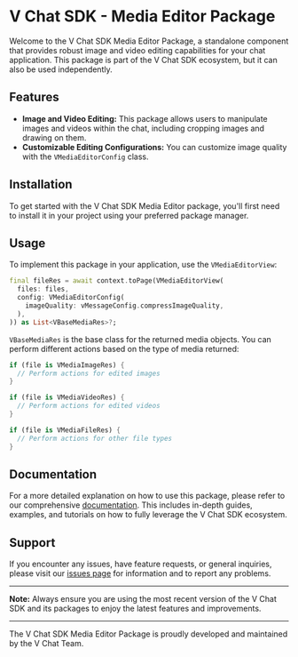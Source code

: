 # V Chat SDK - Media Editor Package

Welcome to the V Chat SDK Media Editor Package, a standalone component that provides robust image and video editing capabilities for your chat application. This package is part of the V Chat SDK ecosystem, but it can also be used independently.

## Features

- **Image and Video Editing:** This package allows users to manipulate images and videos within the chat, including cropping images and drawing on them.
- **Customizable Editing Configurations:** You can customize image quality with the `VMediaEditorConfig` class.

## Installation

To get started with the V Chat SDK Media Editor package, you'll first need to install it in your project using your preferred package manager.

## Usage

To implement this package in your application, use the `VMediaEditorView`:

```dart
final fileRes = await context.toPage(VMediaEditorView(
  files: files,
  config: VMediaEditorConfig(
    imageQuality: vMessageConfig.compressImageQuality,
  ),
)) as List<VBaseMediaRes>?;
```

`VBaseMediaRes` is the base class for the returned media objects. You can perform different actions based on the type of media returned:

```dart
if (file is VMediaImageRes) {
  // Perform actions for edited images
}

if (file is VMediaVideoRes) {
  // Perform actions for edited videos
}

if (file is VMediaFileRes) {
  // Perform actions for other file types
}
```

## Documentation

For a more detailed explanation on how to use this package, please refer to our comprehensive [documentation](https://v-chat-sdk.github.io/vchat-v2-docs/docs/intro/). This includes in-depth guides, examples, and tutorials on how to fully leverage the V Chat SDK ecosystem.

## Support

If you encounter any issues, have feature requests, or general inquiries, please visit our [issues page](https://github.com/hatemragab/v_chat_sdk/issues) for information and to report any problems.

---

**Note:** Always ensure you are using the most recent version of the V Chat SDK and its packages to enjoy the latest features and improvements.

---

The V Chat SDK Media Editor Package is proudly developed and maintained by the V Chat Team.